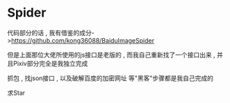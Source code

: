 # Spider

代码部分的话 , 我有借鉴的成分->https://github.com/kong36088/BaiduImageSpider

但是上面那位大佬所使用的js接口是老版的 , 而我自己重新找了一个接口出来 , 并且Pixiv部分完全是我独立完成

抓包 , 找json接口 , 以及破解百度的加密网址 等"黑客"步骤都是我自己完成的

求Star
